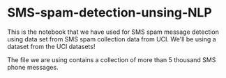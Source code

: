 # SMS-spam-detection-unsing-NLP
This is the notebook that we have used for SMS spam message detection using data set from SMS spam collection data from UCI.
We'll be using a dataset from the UCI datasets!

The file we are using contains a collection of more than 5 thousand SMS phone messages.
